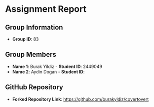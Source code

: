 # Assignment Report

## Group Information
- **Group ID**: 83

## Group Members
- **Name 1**: Burak Yildiz - **Student ID**: 2449049
- **Name 2**: Aydin Dogan - **Student ID**: 

## GitHub Repository
- **Forked Repository Link**: https://github.com/burakyldiz/covertovert
